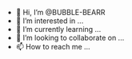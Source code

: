 - 👋 Hi, I’m @BUBBLE-BEARR
- 👀 I’m interested in ...
- 🌱 I’m currently learning ...
- 💞️ I’m looking to collaborate on ...
- 📫 How to reach me ...

<!---
BUBBLE-BEARR/BUBBLE-BEARR is a ✨ special ✨ repository because its `README.md` (this file) appears on your GitHub profile.
You can click the Preview link to take a look at your changes.
--->
